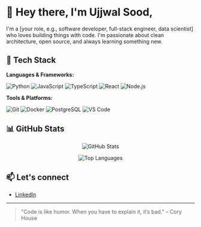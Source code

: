 # 👋 Hey there, I'm Ujjwal Sood,

I'm a [your role, e.g., software developer, full-stack engineer, data scientist] who loves building things with code. I'm passionate about clean architecture, open source, and always learning something new.

## 🚀 Tech Stack

**Languages & Frameworks:**

![Python](https://img.shields.io/badge/-Python-3776AB?style=flat-square&logo=python&logoColor=white)
![JavaScript](https://img.shields.io/badge/-JavaScript-F7DF1E?style=flat-square&logo=javascript&logoColor=black)
![TypeScript](https://img.shields.io/badge/-TypeScript-3178C6?style=flat-square&logo=typescript&logoColor=white)
![React](https://img.shields.io/badge/-React-61DAFB?style=flat-square&logo=react&logoColor=black)
![Node.js](https://img.shields.io/badge/-Node.js-339933?style=flat-square&logo=node.js&logoColor=white)

**Tools & Platforms:**

![Git](https://img.shields.io/badge/-Git-F05032?style=flat-square&logo=git&logoColor=white)
![Docker](https://img.shields.io/badge/-Docker-2496ED?style=flat-square&logo=docker&logoColor=white)
![PostgreSQL](https://img.shields.io/badge/-PostgreSQL-336791?style=flat-square&logo=postgresql&logoColor=white)
![VS Code](https://img.shields.io/badge/-VS%20Code-007ACC?style=flat-square&logo=visual-studio-code&logoColor=white)

## 📊 GitHub Stats

<div align="center">

![GitHub Stats](https://github-readme-stats.vercel.app/api?username=soodujjwal&show_icons=false&hide=stars,prs,issues,contribs&count_private=true&include_all_commits=true&hide_title=true&hide_rank=true&theme=github_dark)

![Top Languages](https://github-readme-stats.vercel.app/api/top-langs/?username=soodujjwal&layout=compact&theme=github_dark&hide_title=true)

</div>

## 📫 Let's connect
- [LinkedIn](https://www.linkedin.com/in/ujjwal-sood-4b608022b/)
---

> "Code is like humor. When you have to explain it, it’s bad." – Cory House
